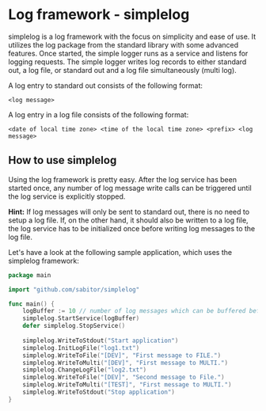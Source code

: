 # Log framework - simplelog
simplelog is a log framework with the focus on simplicity and ease of use. It utilizes the log package from the standard library with some advanced features.
Once started, the simple logger runs as a service and listens for logging requests.
The simple logger writes log records to either standard out, a log file, or standard out and a log file simultaneously (multi log).

A log entry to standard out consists of the following format:
```
<log message>
```

A log entry in a log file consists of the following format:
```
<date of local time zone> <time of the local time zone> <prefix> <log message>
```

## How to use simplelog
Using the log framework is pretty easy. After the log service has been started once, any number of log message write calls can be triggered until the log service is  explicitly stopped.

**Hint:** If log messages will only be sent to standard out, there is no need to setup a log file. If, on the other hand, it should also be written to a log file, the log service has to be initialized once before writing log messages to the log file.

Let's have a look at the following sample application, which uses the simplelog framework:
```go
package main

import "github.com/sabitor/simplelog"

func main() {
    logBuffer := 10 // number of log messages which can be buffered before the log service blocks
    simplelog.StartService(logBuffer)
    defer simplelog.StopService()
    
    simplelog.WriteToStdout("Start application")
    simplelog.InitLogFile("log1.txt")
    simplelog.WriteToFile("[DEV]", "First message to FILE.")
    simplelog.WriteToMulti("[DEV]", "First message to MULTI.")
    simplelog.ChangeLogFile("log2.txt")
    simplelog.WriteToFile("[DEV]", "Second message to File.")
    simplelog.WriteToMulti("[TEST]", "First message to MULTI.")
    simplelog.WriteToStdout("Stop application")
}
```


